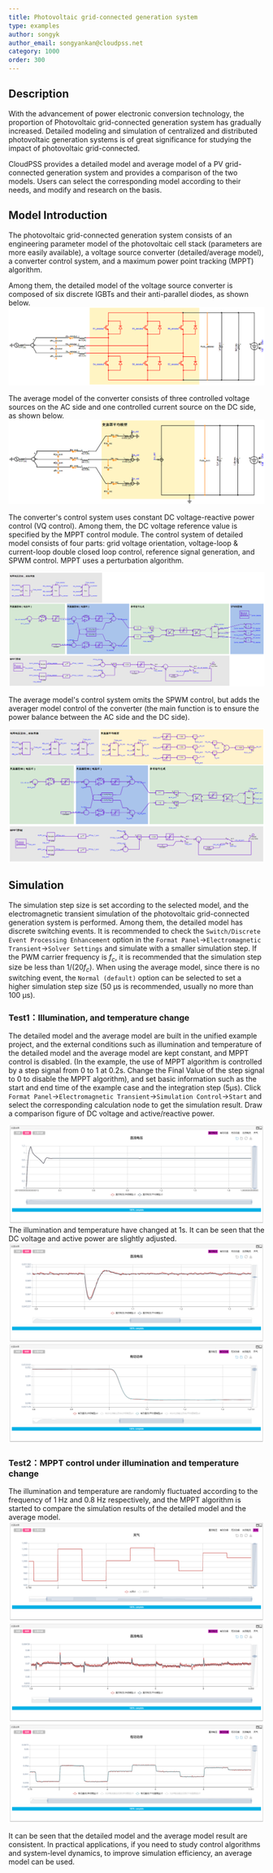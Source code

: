 ```yaml
---
title: Photovoltaic grid-connected generation system
type: examples
author: songyk
author_email: songyankan@cloudpss.net
category: 1000
order: 300
---
```


## Description

With the advancement of power electronic conversion technology, the proportion of Photovoltaic grid-connected generation system has gradually increased. Detailed modeling and simulation of centralized and distributed photovoltaic generation systems is of great significance for studying the impact of photovoltaic grid-connected.

CloudPSS provides a detailed model and average model of a PV grid-connected generation system and provides a comparison of the two models. Users can select the corresponding model according to their needs, and modify and research on the basis.

## Model Introduction

The photovoltaic grid-connected generation system consists of an engineering parameter model of the photovoltaic cell stack (parameters are more easily available), a voltage source converter (detailed/average model), a converter control system, and a maximum power point tracking (MPPT) algorithm.

Among them, the detailed model of the voltage source converter is composed of six discrete IGBTs and their anti-parallel diodes, as shown below.
![详细模型](PVsystem/PVsystem.png)

The average model of the converter consists of three controlled voltage sources on the AC side and one controlled current source on the DC side, as shown below.
![平均模型](PVsystem/PVsystem_avm.png)

The converter's control system uses constant DC voltage-reactive power control (VQ control). Among them, the DC voltage reference value is specified by the MPPT control module. The control system of detailed model consists of four parts: grid voltage orientation, voltage-loop & current-loop double closed loop control, reference signal generation, and SPWM control. MPPT uses a perturbation algorithm.

![详细模型控制系统](PVsystem/PVsystem_ctrl.png)

The average model's control system omits the SPWM control, but adds the averager model control of the converter (the main function is to ensure the power balance between the AC side and the DC side).

![平均模型控制系统](PVsystem/PVsystem_avm_ctrl.png)

## Simulation

The simulation step size is set according to the selected model, and the electromagnetic transient simulation of the photovoltaic grid-connected generation system is performed. Among them, the detailed model has discrete switching events. It is recommended to check the `Switch/Discrete Event Processing Enhancement` option in the `Format Panel`->`Electromagnetic Transient`->`Solver Settings` and simulate with a smaller simulation step. If the PWM carrier frequency is $f_c$, it is recommended that the simulation step size be less than $1/({20f_c})$. When using the average model, since there is no switching event, the `Normal (default)` option can be selected to set a higher simulation step size (50 μs is recommended, usually no more than 100 μs).

### Test1：Illumination, and temperature change

The detailed model and the average model are built in the unified example project, and the external conditions such as illumination and temperature of the detailed model and the average model are kept constant, and MPPT control is disabled. (In the example, the use of MPPT algorithm is controlled by a step signal from 0 to 1 at 0.2s. Change the Final Value of the step signal to 0 to disable the MPPT algorithm), and set basic information such as the start and end time of the example case and the integration step (5μs). Click `Format Panel`->`Electromagnetic Transient`->`Simulation Control`->`Start` and select the corresponding calculation node to get the simulation result. Draw a comparison figure of DC voltage and active/reactive power.

![直流电压](PVsystem/PVsystem_udc.png)
The illumination and temperature have changed at 1s. It can be seen that the DC voltage and active power are slightly adjusted.
![直流电压放大图](PVsystem/PVsystem_udc_zoom.png)
![有功功率](PVsystem/PVsystem_p.png)

### Test2：MPPT control under illumination and temperature change

The illumination and temperature are randomly fluctuated according to the frequency of 1 Hz and 0.8 Hz respectively, and the MPPT algorithm is started to compare the simulation results of the detailed model and the average model.
![光照变化](PVsystem/PVsystem_Radiation.png)
![直流电压](PVsystem/PVsystem_udc_sim2.png)
![直流电流](PVsystem/PVsystem_p_sim2.png)

It can be seen that the detailed model and the average model result are consistent. In practical applications, if you need to study control algorithms and system-level dynamics, to improve simulation efficiency, an average model can be used.
